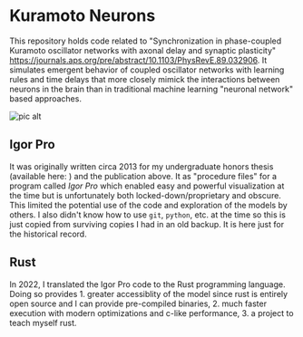 # Kuramoto Neurons

This repository holds code related to "Synchronization in phase-coupled Kuramoto oscillator networks with axonal delay and synaptic plasticity" <https://journals.aps.org/pre/abstract/10.1103/PhysRevE.89.032906>. It simulates emergent behavior of coupled oscillator networks with learning rules and time delays that more closely mimick the interactions between neurons in the brain than in traditional machine learning "neuronal network" based approaches.

![pic alt](./python/mygif.gif "polar plot showing synchronization of neurons into two different emergent groups")

## Igor Pro

It was originally written circa 2013 for my undergraduate honors thesis (available here: ) and the publication above. It as "procedure files" for a program called _Igor Pro_ which enabled easy and powerful visualization at the time but is unfortunately both locked-down/proprietary and obscure. This limited the potential use of the code and exploration of the models by others. I also didn't know how to use `git`, `python`, etc. at the time so this is just copied from surviving copies I had in an old backup. It is here just for the historical record.

## Rust

In 2022, I translated the Igor Pro code to the Rust programming language. Doing so provides 1. greater accessiblity of the model since rust is entirely open source and I can provide pre-compiled binaries, 2. much faster execution with modern optimizations and c-like performance, 3. a project to teach myself rust.

